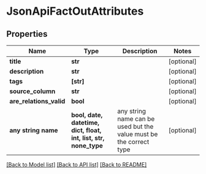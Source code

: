# JsonApiFactOutAttributes


## Properties
Name | Type | Description | Notes
------------ | ------------- | ------------- | -------------
**title** | **str** |  | [optional] 
**description** | **str** |  | [optional] 
**tags** | **[str]** |  | [optional] 
**source_column** | **str** |  | [optional] 
**are_relations_valid** | **bool** |  | [optional] 
**any string name** | **bool, date, datetime, dict, float, int, list, str, none_type** | any string name can be used but the value must be the correct type | [optional]

[[Back to Model list]](../README.md#documentation-for-models) [[Back to API list]](../README.md#documentation-for-api-endpoints) [[Back to README]](../README.md)


